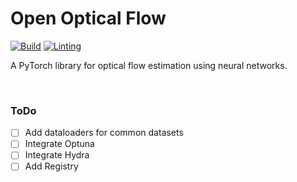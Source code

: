 # Open Optical Flow

[![Build](https://github.com/neu-vig/openoptflow/actions/workflows/package-test.yml/badge.svg)](https://github.com/neu-vig/openoptflow/actions/workflows/package-test.yml)
[![Linting](https://github.com/neu-vig/openoptflow/actions/workflows/linting.yml/badge.svg)](https://github.com/neu-vig/openoptflow/actions/workflows/linting.yml)

A PyTorch library for optical flow estimation using neural networks.


<br>

### ToDo

- [ ] Add dataloaders for common datasets
- [ ] Integrate Optuna
- [ ] Integrate Hydra
- [ ] Add Registry